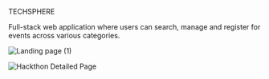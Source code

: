 TECHSPHERE 

 Full-stack web application where users can search, manage and register for events across various
categories.


![Landing page (1)](https://github.com/user-attachments/assets/da26d0d1-1697-4f66-83eb-ad7561156bc4)


![Hackthon Detailed Page](https://github.com/user-attachments/assets/16a8bac0-0254-442e-b208-614acb34e7f8)

